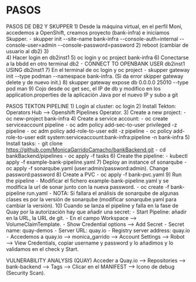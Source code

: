 # PASOS
PASOS DE DB2 Y SKUPPER
	1)	Desde la máquina virtual, en el perfil Moni, accedemos a OpenShift, creamos proyecto (bank-infra) e iniciamos Skupper.
	⁃	skupper init --site-name bank-infra --console-auth=internal --console-user=admin --console-password=password
	2)	reboot (cambiar de usuario al db2)
	3)	
	4)	Hacer login en db2inst1
	5)	oc login y oc project bank-infra
	6)	Conectarse a la bbdd en otro terminal db2
	⁃	CONNECT TO OPENBANK USER db2inst1 USING db2inst1
	7)	En el terminal de oc login y oc project
	⁃	skupper gateway init --type podman --namespace bank-infra. (Si da error skipper gateway delete y de nuevo init.)
	8)	skupper gateway expose db 0.0.0.0 25010 --type pod man
	9)	Cojo desde oc get sec, el IP de db y modifico en los application.properties de la aplicación Java por el nuevo IP y subo a git

PASOS TEKTON PIPELINE
	1)	Login al cluster: oc login
	2)	Install Tekton: Operators Hub —>  Openshift Pipelines Operator.
	3)	Create a new project: 
	⁃	oc new-project bank-infra
	4)	Create a service account:
	⁃	oc create serviceaccount pipeline
	⁃	oc adm policy add-sec-to-user privileged -z pipeline
	⁃	oc adm policy add-role-to-user edit -z pipeline
	⁃	oc policy add-role-to-user edit system:serviceaccount:bank-infra:pipeline -n bank-infra
	5)	Install tasks:
	⁃	git clone https://github.com/MonicaGarridoCamacho/bankBackend.git
	⁃	cd bankBackend/pipelines
	⁃	oc apply -f tasks
	6)	Create the pipeline:
	⁃	kubectl apply -f example-bank-pipeline.yaml
	7)	Deploy an instance of sonarqube
	⁃	oc apply -f sonarqube.yaml (user:admin/password:admin). Change password:password
	8)	Create a PVC
	⁃	oc apply -f bank-pvc.yaml
	9)	Run the pipeline
	⁃	Modificar el fichero example-bank-pipeline.yaml y se modifica la url de sonar junto con la nueva password.
	⁃	oc create -f bank-pipeline run.yaml
	⁃	NOTA: Si fallara el análisis de sonarqube de algunas clases es por la versión de sonarqube (modificar sonarqube.yaml para cambiar la versión).
	10)	Cuando se lanza el pipeline y falla en la fase de Quay por la autorización hay que añadir una secret:
	⁃	Start Pipeline: añadir en la URL, la URL de git.
	⁃	En el campo Workspace —> VolumeClaimTemplate.
	⁃	Show Credential options —> Add Secret
	⁃	Secret name: quay-demos
	⁃	Server URL: quay.io
	⁃	Registry server address: quay.io
	⁃	Accedemos a quay.io —> monica_garrido —> Account Settings —> Robot —> View Credentials, copiar username y password y lo añadimos y lo validamos en el check y Start.

VULNERABILITY ANALYSIS (QUAY)
Acceder a Quay.io —> Repositories —> bank-backend —> Tags —> Clicar en el MANIFEST —> Icono de debug (Security Scan).
